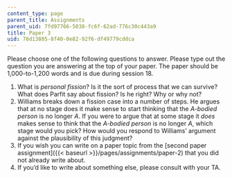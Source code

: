 ```yaml
---
content_type: page
parent_title: Assignments
parent_uid: 7fd97766-5038-fc6f-62ad-776c30c443a9
title: Paper 3
uid: 76d13805-8f40-0e82-92f6-df49779cddca
---
```


Please choose one of the following questions to answer. Please type out the question you are answering at the top of your paper. The paper should be 1,000-to-1,200 words and is due during session 18.

1.  What is _personal fission_? Is it the sort of process that we can survive? What does Parfit say about fission? Is he right? Why or why not?
2.  Williams breaks down a fission case into a number of steps. He argues that at no stage does it make sense to start thinking that the _A-bodied person_ is no longer _A_. If you were to argue that at some stage it _does_ makes sense to think that the _A-bodied person_ is no longer _A_, which stage would you pick? How would you respond to Williams’ argument against the plausibility of this judgment?
3.  If you wish you can write on a paper topic from the [second paper assignment]({{< baseurl >}}/pages/assignments/paper-2) that you did not already write about.
4.  If you’d like to write about something else, please consult with your TA.